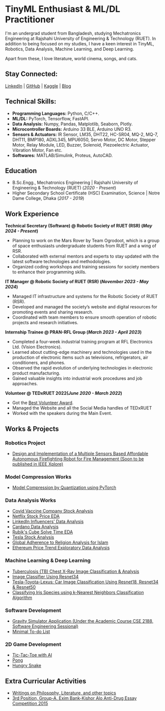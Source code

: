 # TinyML Enthusiast & ML/DL Practitioner 
I'm an undergrad student from Bangladesh, studying Mechatronics Engineering at Rajshahi University of Engineering & Technology (RUET). In addition to being focused on my studies, I have a keen interest in TinyML, Robotics, Data Analysis, Machine Learning, and Deep Learning.

Apart from these, I love literature, world cinema, songs, and cats.

## Stay Connected:  
[LinkedIn](https://www.linkedin.com/in/najeeb-ahmed-bhuiyan-456048221/) | [GitHub](https://github.com/nabq5272B) | [Kaggle](https://www.kaggle.com/najeebahmadbhuiyan) | [Blog](http://quareeb.blogspot.com/)

## Technical Skills:
- **Programming Languages:** Python, C/C++.
- **ML/DL:** PyTorch, Tensorflow, FastAPI.
- **Data Analysis:** Numpy, Pandas, Matplotlib, Seaborn, Plotly.
- **Microcontroller Boards:** Arduino 33 BLE, Arduino UNO R3.
- **Sensors & Actuators:** IR Sensor, LM35, DHT22, HC-SR04, MQ-2, MQ-7, DHT11, BMP180, ADXL345, MPU6050, Servo Motor, DC Motor, Stepper Motor, Relay Module, LED, Buzzer, Solenoid, Piezoelectric Actuator, Vibration Motor, Fan etc.  
- **Softwares:** MATLAB/Simulink, Proteus, AutoCAD.  

## Education
- B.Sc.Engg., Mechatronics Engineering | Rajshahi University of Engineering & Technology (RUET) (_2020 - Present_)								       		
- Higher Secondary School Certificate (HSC) Examination, Science | Notre Dame College, Dhaka (_2017 - 2019_)	 			        		

## Work Experience
**Technical Secretary (Software) @ Robotic Society of RUET (RSR) (_May 2024 - Present_)**
- Planning to work on the Mars Rover by Team Ogrodoot, which is a group of space enthusiasts undergraduate students from RUET and a wing of RSR.
- Collaborated with external mentors and experts to stay updated with the latest software technologies and methodologies.
- Organized coding workshops and training sessions for society members to enhance their programming skills.

**IT Manager @ Robotic Society of RUET (RSR) (_November 2023 - May 2024_)**
- Managed IT infrastructure and systems for the Robotic Society of RUET (RSR).
- Developed and managed the society’s website and digital resources for promoting events and sharing research.
- Coordinated with team members to ensure smooth operation of robotic projects and research initiatives.

**Internship Trainee @ PRAN-RFL Group (_March 2023 - April 2023_)**
- Completed a four-week industrial training program at RFL Electronics Ltd. (Vision Electronics).
- Learned about cutting-edge machinery and technologies used in the production of electronic items such as televisions, refrigerators, air conditioners, and phones.
- Observed the rapid evolution of underlying technologies in electronic product manufacturing.
- Gained valuable insights into industrial work procedures and job approaches.

**Volunteer @ TEDxRUET 2022(_June 2020 - March 2022_)**
- Got the [Best Volunteer Award](https://www.facebook.com/photo.php?fbid=1840372436353609&set=pb.100011426111692.-2207520000..&type=3). 
- Managed the Website and all the Social Media handles of TEDxRUET
- Worked with the speakers during the Main Event. 

## Works & Projects 
### Robotics Project
- [Design and Implementation of a Multiple Sensors Based Affordable Autonomous Firefighting Robot for Fire Management (Soon to be published in IEEE Xplore)](https://youtu.be/yKH9bV34ULM?si=AZiF45g5OK_iQEAH)

### Model Compression Works
- [Model Compression by Quantization using PyTorch](https://github.com/NajeebAhmedBhuiyan/Model-Compression-Quantization)

### Data Analysis Works
- [Covid Vaccine Company Stock Analysis](https://www.kaggle.com/code/najeebahmadbhuiyan/covid-vaccine-company-stock-analysis)  
- [Netflix Stock Price EDA](https://www.kaggle.com/code/najeebahmadbhuiyan/netflix-stock-price-eda)  
- [LinkedIn Influencers' Data Analysis](https://www.kaggle.com/code/najeebahmadbhuiyan/linkedin-influencers-data-analysis)  
- [Cardano Data Analysis](https://www.kaggle.com/code/najeebahmadbhuiyan/cardano-data-analysis)  
- [Rubik's Cube Solve Time EDA](https://www.kaggle.com/code/najeebahmadbhuiyan/rubik-s-cube-solve-time-eda)  
- [Tesla Stock Analysis](https://www.kaggle.com/code/najeebahmadbhuiyan/tesla-stock-analysis)  
- [Global Adherence to Religion Analysis for Islam](https://www.kaggle.com/code/najeebahmadbhuiyan/global-adherence-to-religion-analysis-for-islam)  
- [Ethereum Price Trend Exploratory Data Analysis](https://github.com/nabq5272B/Ethereum-Price-Trend-Exploratory-Data-Analysis)

### Machine Learning & Deep Learning
- [Tuberculosis (TB) Chest X-Ray Image Classification & Analysis](https://www.kaggle.com/code/najeebahmadbhuiyan/tb-image-classification)
- [Image Classifier Using Resnet34](https://www.kaggle.com/code/najeebahmadbhuiyan/deep-learning-notebook-01)  
- [Tesla-Toyota-Lexus: Car Image Classification Using Resnet18, Resnet34 & Resnet50](https://www.kaggle.com/code/najeebahmadbhuiyan/tesla-toyota-lexus-car-image-classification)  
- [Classifying Iris Species using k-Nearest Neighbors Classification Algorithm](https://github.com/nabq5272B/Classifying-Iris-Species-using-k-Nearest-Neighbors-Classification-Algorithm)

### Software Development
- [Gravity Simulator Application (Under the Academic Course CSE 2188, Software Engineering Sessional)](https://github.com/nabq5272B/Gravity-Simulator-Application)  
- [Minimal To-do List](https://github.com/nabq5272B/Minimal-Todo-List-Application)

### 2D Game Development
- [Tic-Tac-Toe with AI](https://github.com/nabq5272B/Tic-Tac-Toe-With-AI-)  
- [Pong](https://github.com/nabq5272B/Pong)  
- [Hungry Snake](https://github.com/nabq5272B/Snake-Game-)

## Extra Curricular Activities
- [Writings on Philosophy, Literature, and other topics](quareeb.blogspot.com)
- [3rd Position, Group-A, Exim Bank-Kishor Alo Anti-Drug Essay Competition 2015](https://www.thedailystar.net/shout/exim-bank-%E2%80%93-kishor-alo-anti-drug-essay-competition-2015-105808)



